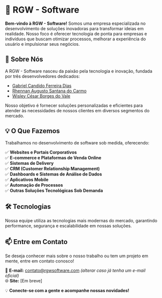 # 🚀 RGW - Software

**Bem-vindo à RGW - Software!** Somos uma empresa especializada no desenvolvimento de soluções inovadoras para transformar ideias em realidade. Nosso foco é oferecer tecnologia de ponta para empresas e indivíduos que buscam otimizar processos, melhorar a experiência do usuário e impulsionar seus negócios.

## 📌 Sobre Nós
A RGW - Software nasceu da paixão pela tecnologia e inovação, fundada por três desenvolvedores dedicados:

- [Gabriel Candido Ferreira Dias](https://github.com/Gabriel-Candido-Ferreira)<br>
- [Rhennan Augusto Santana do Carmo](https://github.com/RhennanAugusto)<br>
- [Wisley César Borges do Vale](https://github.com/wisley-cesar)<br>

Nosso objetivo é fornecer soluções personalizadas e eficientes para atender às necessidades de nossos clientes em diversos segmentos do mercado.

## 💡 O Que Fazemos
Trabalhamos no desenvolvimento de software sob medida, oferecendo:

✅ **Websites e Portais Corporativos**  
✅ **E-commerce e Plataformas de Venda Online**  
✅ **Sistemas de Delivery**  
✅ **CRM (Customer Relationship Management)**  
✅ **Dashboards e Sistemas de Análise de Dados**  
✅ **Aplicativos Mobile**  
✅ **Automação de Processos**  
✅ **Outras Soluções Tecnológicas Sob Demanda**  

## 🛠 Tecnologias
Nossa equipe utiliza as tecnologias mais modernas do mercado, garantindo performance, segurança e escalabilidade em nossas soluções.

## 📫 Entre em Contato
Se deseja conhecer mais sobre o nosso trabalho ou tem um projeto em mente, entre em contato conosco!

📧 **E-mail:** contato@rgwsoftware.com *(alterar caso já tenha um e-mail oficial)*  
🌐 **Site:** [Em breve]  

💡 **Conecte-se com a gente e acompanhe nossas novidades!**
